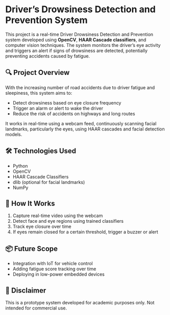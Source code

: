 # Driver’s Drowsiness Detection and Prevention System

This project is a real-time Driver Drowsiness Detection and Prevention system developed using **OpenCV**, **HAAR Cascade classifiers**, and computer vision techniques. The system monitors the driver’s eye activity and triggers an alert if signs of drowsiness are detected, potentially preventing accidents caused by fatigue.

## 🔍 Project Overview

With the increasing number of road accidents due to driver fatigue and sleepiness, this system aims to:
- Detect drowsiness based on eye closure frequency
- Trigger an alarm or alert to wake the driver
- Reduce the risk of accidents on highways and long routes

It works in real-time using a webcam feed, continuously scanning facial landmarks, particularly the eyes, using HAAR cascades and facial detection models.

## 🛠️ Technologies Used
- Python
- OpenCV
- HAAR Cascade Classifiers
- dlib (optional for facial landmarks)
- NumPy

## 📌 How It Works
1. Capture real-time video using the webcam
2. Detect face and eye regions using trained classifiers
3. Track eye closure over time
4. If eyes remain closed for a certain threshold, trigger a buzzer or alert

## 📦 Future Scope
- Integration with IoT for vehicle control
- Adding fatigue score tracking over time
- Deploying in low-power embedded devices

## 🧪 Disclaimer
This is a prototype system developed for academic purposes only. Not intended for commercial use.
